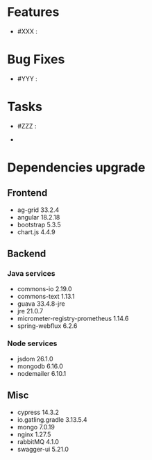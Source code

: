 
# Features

- #XXX  : 


# Bug Fixes

- #YYY :


# Tasks

- #ZZZ :

- 
# Dependencies upgrade

## Frontend

- ag-grid 33.2.4
- angular 18.2.18
- bootstrap 5.3.5
- chart.js 4.4.9
  
## Backend 

### Java services 

- commons-io 2.19.0
- commons-text 1.13.1
- guava 33.4.8-jre
- jre 21.0.7
- micrometer-registry-prometheus 1.14.6
- spring-webflux 6.2.6

### Node services

- jsdom 26.1.0
- mongodb 6.16.0
- nodemailer 6.10.1

## Misc

- cypress 14.3.2
- io.gatling.gradle 3.13.5.4
- mongo 7.0.19
- nginx 1.27.5
- rabbitMQ 4.1.0
- swagger-ui 5.21.0







